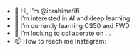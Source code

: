 - 👋 Hi, I’m @ibrahimafifi
- 👀 I’m interested in AI and deep learning
- 🌱 I’m currently learning CS50 and FWD
- 💞️ I’m looking to collaborate on ...
- 📫 How to reach me Instagram:

<!---
ibrahim2170/ibrahim2170 is a ✨ special ✨ repository because its `README.md` (this file) appears on your GitHub profile.
You can click the Preview link to take a look at your changes.
--->
